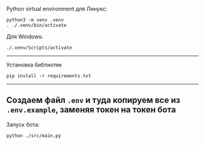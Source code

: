 Python virtual environment для Линукс:
```
python3 -m venv .venv
. ./.venv/bin/activate
```
Для Windows:
```
./.venv/Scripts/activate
```
---
Установка библиотек
```
pip install -r requirements.txt
```
---
Создаем файл ```.env``` и туда копируем все из ```.env.example```, заменяя токен на токен бота
---
Запуск бота:
```
python ./src/main.py
```
